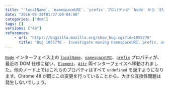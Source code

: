 ```yaml
---
title: "`localName`、`namespaceURI`、`prefix` プロパティが `Node` から `Element` へ移されました"
date: "2016-04-24T01:37:00-04:00"
categories: ["dom"]
tags: []
versions: ["48"]
references:
    - url: "https://bugzilla.mozilla.org/show_bug.cgi?id=1055776"
      title: "Bug 1055776 - Investigate moving namespaceURI, prefix, and localName to Element and Attr"
---
```

[`Node`](https://developer.mozilla.org/docs/Web/API/Node) インターフェイス上の [`localName`](https://developer.mozilla.org/docs/Web/API/Element/localName)、[`namespaceURI`](https://developer.mozilla.org/docs/Web/API/Node/namespaceURI)、[`prefix`](https://developer.mozilla.org/docs/Web/API/Node/prefix) プロパティが、最近の DOM 仕様に従い、[`Element`](https://developer.mozilla.org/docs/Web/API/Element)、[`Attr`](https://developer.mozilla.org/docs/Web/API/Attr) 両インターフェイスへ移動されました。他のノード上ではこれらのプロパティはすべて `undefined` を返すようになります。Chrome 48 が既にこの変更を行っていることから、大きな互換性問題は発生しないでしょう。
